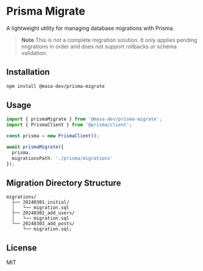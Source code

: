# Prisma Migrate

A lightweight utility for managing database migrations with Prisma.

> **Note**
> This is not a complete migration solution. It only applies pending migrations in order and does not support rollbacks or schema validation.


## Installation

```bash 
npm install @masa-dev/prisma-migrate
```

## Usage

```ts
import { prismaMigrate } from '@masa-dev/prisma-migrate';
import { PrismaClient } from '@prisma/client';

const prisma = new PrismaClient();

await prismaMigrate({
  prisma,
  migrationsPath: './prisma/migrations'
});
```

## Migration Directory Structure

```
migrations/
  ├── 20240301_initial/
  │   └── migration.sql
  ├── 20240302_add_users/
  │   └── migration.sql
  └── 20240303_add_posts/
      └── migration.sql;
```

## License

MIT